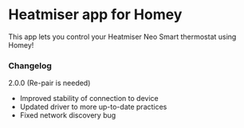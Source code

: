 # Heatmiser app for Homey

This app lets you control your Heatmiser Neo Smart thermostat using Homey!

### Changelog
2.0.0 (Re-pair is needed)
- Improved stability of connection to device
- Updated driver to more up-to-date practices
- Fixed network discovery bug
